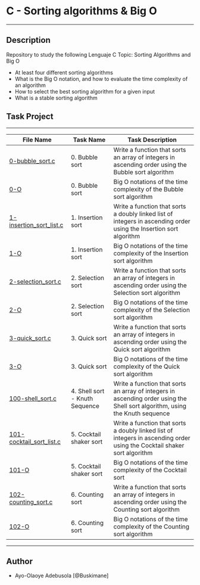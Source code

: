 # C - Sorting algorithms & Big O
---

## Description
Repository to study the following Lenguaje C Topic: Sorting Algorithms and Big O

- At least four different sorting algorithms
- What is the Big O notation, and how to evaluate the time complexity of an algorithm
- How to select the best sorting algorithm for a given input
- What is a stable sorting algorithm

## Task Project
---
File Name|Task Name|Task Description
---|---|---
[0-bubble_sort.c](https://github.com/danielcinome/sorting_algorithms/blob/master/0-bubble_sort.c)|0. Bubble sort|Write a function that sorts an array of integers in ascending order using the Bubble sort algorithm
[0-O](https://github.com/danielcinome/sorting_algorithms/blob/master/0-O)|0. Bubble sort|Big O notations of the time complexity of the Bubble sort algorithm
[1-insertion_sort_list.c](https://github.com/danielcinome/sorting_algorithms/blob/master/1-insertion_sort_list.c)|1. Insertion sort|Write a function that sorts a doubly linked list of integers in ascending order using the Insertion sort algorithm
[1-O](https://github.com/danielcinome/sorting_algorithms/blob/master/1-O)|1. Insertion sort|Big O notations of the time complexity of the Insertion sort algorithm
[2-selection_sort.c](https://github.com/danielcinome/sorting_algorithms/blob/master/2-selection_sort.c)|2. Selection sort|Write a function that sorts an array of integers in ascending order using the Selection sort algorithm
[2-O](https://github.com/danielcinome/sorting_algorithms/blob/master/2-O)|2. Selection sort|Big O notations of the time complexity of the Selection sort algorithm
[3-quick_sort.c](https://github.com/danielcinome/sorting_algorithms/blob/master/3-quick_sort.c)|3. Quick sort|Write a function that sorts an array of integers in ascending order using the Quick sort algorithm
[3-O](https://github.com/danielcinome/sorting_algorithms/blob/master/3-O)|3. Quick sort|Big O notations of the time complexity of the Quick sort algorithm
[100-shell_sort.c](https://github.com/danielcinome/sorting_algorithms/blob/master/100-shell_sort.c)|4. Shell sort - Knuth Sequence|Write a function that sorts an array of integers in ascending order using the Shell sort algorithm, using the Knuth sequence
[101-cocktail_sort_list.c](https://github.com/danielcinome/sorting_algorithms/blob/master/101-cocktail_sort_list.c)|5. Cocktail shaker sort|Write a function that sorts a doubly linked list of integers in ascending order using the Cocktail shaker sort algorithm
[101-O](https://github.com/danielcinome/sorting_algorithms/blob/master/101-O)|5. Cocktail shaker sort|Big O notations of the time complexity of the Cocktail sort
[102-counting_sort.c](https://github.com/danielcinome/sorting_algorithms/blob/master/102-counting_sort.c)|6. Counting sort|Write a function that sorts an array of integers in ascending order using the Counting sort algorithm
[102-O](https://github.com/danielcinome/sorting_algorithms/blob/master/102-O)|6. Counting sort|Big O notations of the time complexity of the Counting sort algorithm


---
## Author

- Ayo-Olaoye Adebusola [@Buskimane]
